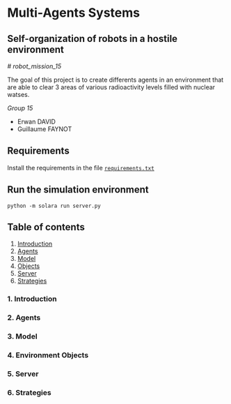 
# Multi-Agents Systems
## Self-organization of robots in a hostile environment
*# robot_mission_15*

The goal of this project is to create differents agents in an environment that are able to clear 3 areas of various radioactivity levels filled with nuclear watses.

*Group 15*
- Erwan DAVID
- Guillaume FAYNOT

## Requirements

Install the requirements in the file [`requirements.txt`]('./requirements.txt')

## Run the simulation environment

`python -m solara run server.py`

## Table of contents

1. [Introduction](#introduction)
2. [Agents](#agents)
3. [Model](#model)
4. [Objects](#enviornment-objects)
5. [Server](#server)
6. [Strategies](#strategies)

### 1. Introduction

### 2. Agents

### 3. Model

### 4. Environment Objects

### 5. Server

### 6. Strategies


